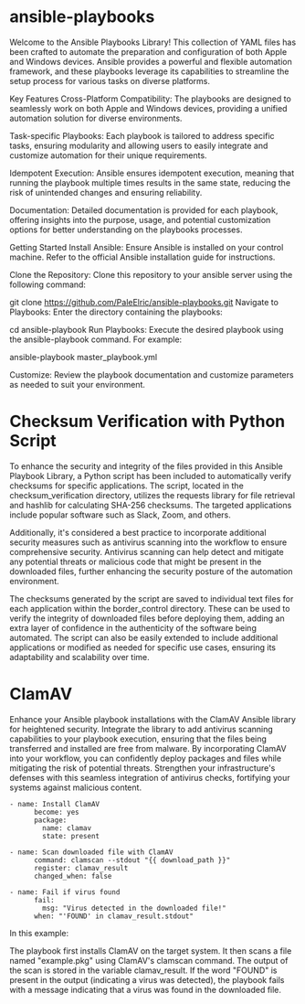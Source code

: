 # ansible-playbooks

Welcome to the Ansible Playbooks Library! This collection of YAML files has been crafted to automate the preparation and configuration of both Apple and Windows devices. Ansible provides a powerful and flexible automation framework, and these playbooks leverage its capabilities to streamline the setup process for various tasks on diverse platforms.

Key Features
Cross-Platform Compatibility: The playbooks are designed to seamlessly work on both Apple and Windows devices, providing a unified automation solution for diverse environments.

Task-specific Playbooks: Each playbook is tailored to address specific tasks, ensuring modularity and allowing users to easily integrate and customize automation for their unique requirements.

Idempotent Execution: Ansible ensures idempotent execution, meaning that running the playbook multiple times results in the same state, reducing the risk of unintended changes and ensuring reliability.

Documentation: Detailed documentation is provided for each playbook, offering insights into the purpose, usage, and potential customization options for better understanding on the playbooks processes.

Getting Started
Install Ansible: Ensure Ansible is installed on your control machine. Refer to the official Ansible installation guide for instructions.

Clone the Repository: Clone this repository to your ansible server using the following command:

git clone https://github.com/PaleElric/ansible-playbooks.git
Navigate to Playbooks: Enter the directory containing the playbooks:

cd ansible-playbook
Run Playbooks: Execute the desired playbook using the ansible-playbook command. For example:

ansible-playbook master_playbook.yml

Customize: Review the playbook documentation and customize parameters as needed to suit your environment.

# Checksum Verification with Python Script

To enhance the security and integrity of the files provided in this Ansible Playbook Library, a Python script has been included to automatically verify checksums for specific applications. The script, located in the checksum_verification directory, utilizes the requests library for file retrieval and hashlib for calculating SHA-256 checksums. The targeted applications include popular software such as Slack, Zoom, and others.

Additionally, it's considered a best practice to incorporate additional security measures such as antivirus scanning into the workflow to ensure comprehensive security. Antivirus scanning can help detect and mitigate any potential threats or malicious code that might be present in the downloaded files, further enhancing the security posture of the automation environment.

The checksums generated by the script are saved to individual text files for each application within the border_control directory. These can be used to verify the integrity of downloaded files before deploying them, adding an extra layer of confidence in the authenticity of the software being automated. The script can also be easily extended to include additional applications or modified as needed for specific use cases, ensuring its adaptability and scalability over time.

# ClamAV

Enhance your Ansible playbook installations with the ClamAV Ansible library for heightened security. Integrate the library to add antivirus scanning capabilities to your playbook execution, ensuring that the files being transferred and installed are free from malware. By incorporating ClamAV into your workflow, you can confidently deploy packages and files while mitigating the risk of potential threats. Strengthen your infrastructure's defenses with this seamless integration of antivirus checks, fortifying your systems against malicious content.

```
- name: Install ClamAV
      become: yes
      package:
        name: clamav
        state: present

- name: Scan downloaded file with ClamAV
      command: clamscan --stdout "{{ download_path }}"
      register: clamav_result
      changed_when: false

- name: Fail if virus found
      fail:
        msg: "Virus detected in the downloaded file!"
      when: "'FOUND' in clamav_result.stdout"
```

In this example:

The playbook first installs ClamAV on the target system.
It then scans a file named "example.pkg" using ClamAV's clamscan command.
The output of the scan is stored in the variable clamav_result.
If the word "FOUND" is present in the output (indicating a virus was detected), the playbook fails with a message indicating that a virus was found in the downloaded file.
